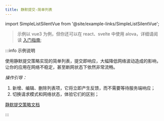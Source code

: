 ```yaml
---
title: 静默提交-简单列表
---
```


import SimpleListSilentVue from '@site/example-links/SimpleListSilentVue';

> 示例以 vue3 为例，但你还可以在 react、svelte 中使用 alova，详细请阅读 [入门指南](/tutorial/getting-started/introduce);

<SimpleListSilentVue></SimpleListSilentVue>

:::info 示例说明

使用静默提交策略实现的简单列表，提交即响应，大幅降低网络波动造成的影响，让你的应用在网络不稳定，甚至断网状态下依然非常流畅。

_操作引导：_

1. 新增、编辑、删除列表项，它将立即产生反馈，而不需要等待服务端响应；
2. 切换请求模式和网络状态，体验它们的区别；

[静默提交策略文档](/tutorial/client/strategy/seamless-data-interaction)

:::
